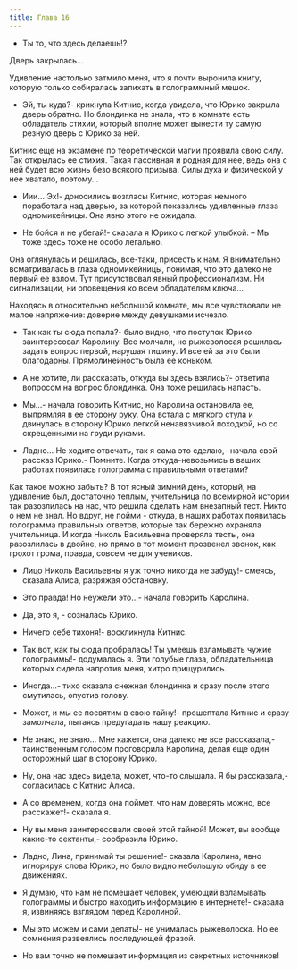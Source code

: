 ```yaml
---
title: Глава 16
---
```


- Ты то, что здесь делаешь!?

Дверь закрылась…

Удивление настолько затмило меня, что я почти выронила книгу, которую только собиралась запихать в голограммный мешок. 

- Эй, ты куда?- крикнула Китнис, когда увидела, что Юрико закрыла дверь обратно. Но блондинка не знала, что в комнате есть обладатель стихии, который вполне может вынести  ту самую резную дверь с Юрико за ней. 

Китнис еще на экзамене по теоретической магии проявила свою силу. Так открылась ее стихия. Такая пассивная и родная для нее, ведь она с ней будет всю жизнь безо всякого призыва. Силы духа и физической у нее хватало, поэтому…

- Иии… Эх!- доносились возгласы Китнис, которая немного поработала над дверью, за которой показались удивленные глаза одномикейницы. Она явно этого не ожидала.

- Не бойся и не убегай!- сказала я Юрико с легкой улыбкой. – Мы тоже здесь тоже не особо легально.

Она оглянулась и решилась, все-таки,  присесть к нам. Я внимательно всматривалась в глаза одномикейницы, понимая, что это далеко не первый ее взлом. Тут присутствовал явный профессионализм. Ни сигнализации, ни оповещения ко всем обладателям ключа…

Находясь в относительно небольшой комнате, мы все чувствовали не малое напряжение: доверие между девушками исчезло.

- Так как ты сюда попала?- было видно, что поступок Юрико заинтересовал Каролину. Все молчали, но рыжеволосая решилась задать вопрос первой, нарушая тишину. И все ей за это были благодарны. Прямолинейность была ее коньком.

- А не хотите, ли рассказать, откуда вы здесь взялись?- ответила вопросом на вопрос блондинка. Она тоже решилась напасть.

- Мы…- начала говорить Китнис, но Каролина остановила ее, выпрямляя в ее сторону руку. Она встала с мягкого стула и двинулась в сторону Юрико легкой ненавязчивой походкой, но со скрещенными на груди руками.

- Ладно… Не ходите отвечать, так я сама это сделаю,- начала свой рассказ Юрико.- Помните. Когда откуда-невозьмись в ваших работах появилась голограмма с правильными ответами?

Как такое можно забыть? В тот ясный зимний день, который, на удивление был, достаточно теплым, учительница по всемирной истории так разозлилась на нас, что решила сделать нам внезапный тест. Никто о нем не знал. Но вдруг, не пойми - откуда, в наших работах появилась голограмма правильных ответов, которые так бережно охраняла учительница. И когда Николь Васильевна проверяла тесты, она разозлилась в двойне, но прямо в тот момент прозвенел звонок, как грохот грома, правда, совсем не для учеников.

- Лицо Николь Васильевны я уж точно никогда не забуду!- смеясь, сказала Алиса, разряжая обстановку.

- Это правда! Но неужели это…- начала говорить Каролина.

- Да, это я, - созналась Юрико.

- Ничего себе тихоня!- воскликнула Китнис.

- Так вот, как ты сюда пробралась! Ты умеешь взламывать чужие голограммы!- додумалась я. Эти голубые глаза, обладательница которых сидела напротив меня, хитро прищурились.

- Иногда…- тихо сказала снежная блондинка и сразу после этого смутилась, опустив голову.

- Может, и мы ее посвятим в свою тайну!- прошептала Китнис и сразу замолчала, пытаясь предугадать нашу реакцию.

- Не знаю, не знаю… Мне кажется, она далеко не все рассказала,- таинственным голосом проговорила Каролина, делая еще один осторожный шаг в сторону Юрико.

- Ну, она нас здесь видела, может, что-то слышала. Я бы рассказала,- согласилась с Китнис Алиса.

- А со временем, когда она поймет, что нам доверять можно, все расскажет!- сказала я.

- Ну вы меня заинтересовали своей этой  тайной! Может, вы вообще какие-то сектанты,- сообразила Юрико.

- Ладно, Лина, принимай ты решение!- сказала Каролина, явно игнорируя слова Юрико, но было видно небольшую обиду в ее движениях.

- Я думаю, что нам не помешает человек, умеющий взламывать голограммы и быстро находить информацию в интернете!- сказала я, извиняясь взглядом перед Каролиной.

- Мы это можем и сами делать!- не унималась рыжеволоска. Но ее сомнения развеялись последующей фразой.

- Но вам точно не помешает информация из секретных источников!
